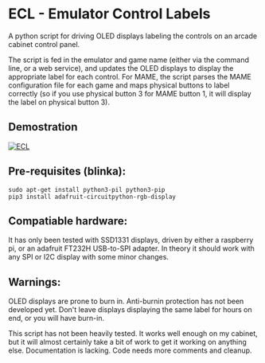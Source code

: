 # ECL - Emulator Control Labels

A python script for driving OLED displays labeling the controls on an arcade cabinet control panel.

The script is fed in the emulator and game name (either via the command line, or a web service), and updates the OLED displays to display the appropriate label for each control.  For MAME, the script parses the MAME configuration file for each game and maps physical buttons to label correctly (so if you use physical button 3 for MAME button 1, it will display the label on physical button 3).

## Demostration

[![ECL](http://img.youtube.com/vi/qXnlxxjjD2I/0.jpg)](https://youtu.be/qXnlxxjjD2I "ECL")

## Pre-requisites (blinka):

    sudo apt-get install python3-pil python3-pip
    pip3 install adafruit-circuitpython-rgb-display

## Compatiable hardware:

It has only been tested with SSD1331 displays, driven by either a raspberry pi, or an adafruit FT232H USB-to-SPI adapter.  In theory it should work with any SPI or I2C display with some minor changes.  

## Warnings:

OLED displays are prone to burn in.  Anti-burnin protection has not been developed yet.  Don't leave displays displaying the same label for hours on end, or you will have burn-in.  

This script has not been heavily tested.  It works well enough on my cabinet, but it will almost certainly take a bit of work to get it working on anything else.  Documentation is lacking.  Code needs more comments and cleanup.  



